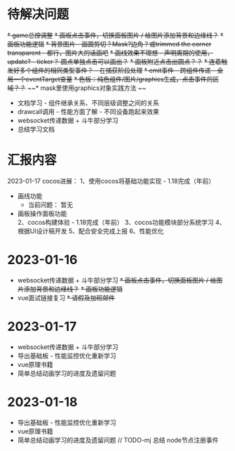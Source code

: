 # 待解决问题
~~* game总控调整~~
~~* 画板点击事件，切换面板图片 / 给图片添加背景和边缘线？~~
~~* 画板功能逻辑~~
~~* 背景图片 - 画圆剪切？Mask?边角？或trimmed the corner transparent - 都行，图片大的话画吧~~
~~* 画线效果不理想 - 声明周期的使用，update? - ticker？ 圆点单独点击可以画出？~~
~~* 画板附近点击出圆点？？~~
~~* 连着触发好多个组件的相同类型事件？  -  在捕获阶段处理~~
~~* emit事件 - 跨组件传递 - 全局一个eventTarget变量~~
~~* 色板：纯色组件/图片/graphics生成，点击事件的区域？？~~
~~* mask里使用graphics对象实践方法 ~~
* 文档学习 - 组件继承关系、不同层级调整之间的关系
* drawcall调用 - 性能方面了解 - 不同设备跑起来效果
* websocket传递数据 + 斗牛部分学习
* 总结学习文档


# 汇报内容
2023-01-17 cocos进展：
1、使用cocos将基础功能实现 - 1.18完成（年前）
  - 画线功能
    - 当前问题：
      暂无
  - 画板操作面板功能    
2、cocos构建体验 - 1.18完成（年前）
3、cocos功能模块部分系统学习
4、根据UI设计稿开发
5、配合安全完成上报
6、性能优化

# 2023-01-16
* websocket传递数据 + 斗牛部分学习
~~* 画板点击事件，切换面板图片 / 给图片添加背景和边缘线？~~
~~* 画板功能逻辑~~
* vue面试链接复习
~~* 请假及加班邮件~~

# 2023-01-17
* websocket传递数据 + 斗牛部分学习
* 导出基础板 - 性能监控优化重新学习
* vue原理书籍
* 简单总结动画学习的进度及遗留问题

# 2023-01-18
* 导出基础板 - 性能监控优化重新学习
* vue原理书籍
* 简单总结动画学习的进度及遗留问题
// TODO-mj 总结 node节点注册事件

